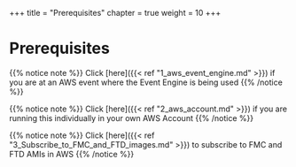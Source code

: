+++
title = "Prerequisites"
chapter = true
weight = 10
+++

# Prerequisites
{{% notice note %}}
Click [here]({{< ref "1_aws_event_engine.md" >}}) if you are at an AWS event where the Event Engine is being used
{{% /notice %}}

{{% notice note %}}
Click [here]({{< ref "2_aws_account.md" >}}) if you are running this individually in your own AWS Account
{{% /notice %}}

{{% notice note %}}
Click [here]({{< ref "3_Subscribe_to_FMC_and_FTD_images.md" >}}) to subscribe to FMC and FTD AMIs in AWS
{{% /notice %}}